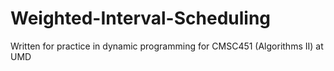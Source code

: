 # Weighted-Interval-Scheduling

Written for practice in dynamic programming for CMSC451 (Algorithms II) at UMD
